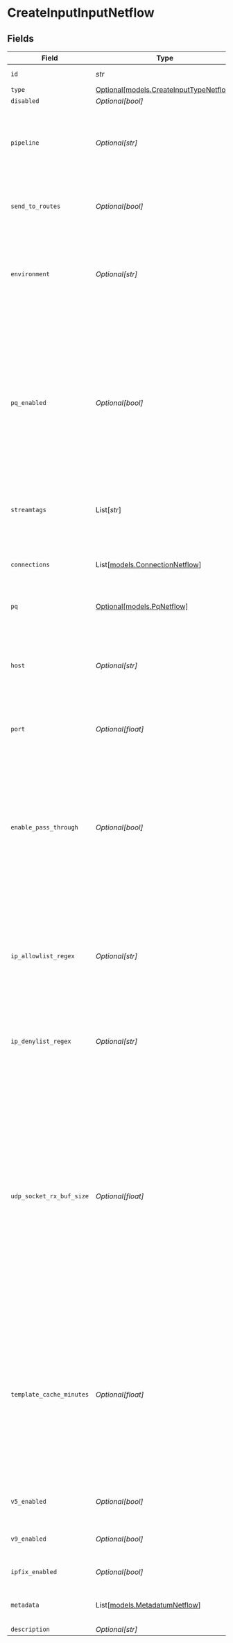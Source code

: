 # CreateInputInputNetflow


## Fields

| Field                                                                                                                                                                                                                                                                              | Type                                                                                                                                                                                                                                                                               | Required                                                                                                                                                                                                                                                                           | Description                                                                                                                                                                                                                                                                        |
| ---------------------------------------------------------------------------------------------------------------------------------------------------------------------------------------------------------------------------------------------------------------------------------- | ---------------------------------------------------------------------------------------------------------------------------------------------------------------------------------------------------------------------------------------------------------------------------------- | ---------------------------------------------------------------------------------------------------------------------------------------------------------------------------------------------------------------------------------------------------------------------------------- | ---------------------------------------------------------------------------------------------------------------------------------------------------------------------------------------------------------------------------------------------------------------------------------- |
| `id`                                                                                                                                                                                                                                                                               | *str*                                                                                                                                                                                                                                                                              | :heavy_check_mark:                                                                                                                                                                                                                                                                 | Unique ID for this input                                                                                                                                                                                                                                                           |
| `type`                                                                                                                                                                                                                                                                             | [Optional[models.CreateInputTypeNetflow]](../models/createinputtypenetflow.md)                                                                                                                                                                                                     | :heavy_minus_sign:                                                                                                                                                                                                                                                                 | N/A                                                                                                                                                                                                                                                                                |
| `disabled`                                                                                                                                                                                                                                                                         | *Optional[bool]*                                                                                                                                                                                                                                                                   | :heavy_minus_sign:                                                                                                                                                                                                                                                                 | N/A                                                                                                                                                                                                                                                                                |
| `pipeline`                                                                                                                                                                                                                                                                         | *Optional[str]*                                                                                                                                                                                                                                                                    | :heavy_minus_sign:                                                                                                                                                                                                                                                                 | Pipeline to process data from this Source before sending it through the Routes                                                                                                                                                                                                     |
| `send_to_routes`                                                                                                                                                                                                                                                                   | *Optional[bool]*                                                                                                                                                                                                                                                                   | :heavy_minus_sign:                                                                                                                                                                                                                                                                 | Select whether to send data to Routes, or directly to Destinations.                                                                                                                                                                                                                |
| `environment`                                                                                                                                                                                                                                                                      | *Optional[str]*                                                                                                                                                                                                                                                                    | :heavy_minus_sign:                                                                                                                                                                                                                                                                 | Optionally, enable this config only on a specified Git branch. If empty, will be enabled everywhere.                                                                                                                                                                               |
| `pq_enabled`                                                                                                                                                                                                                                                                       | *Optional[bool]*                                                                                                                                                                                                                                                                   | :heavy_minus_sign:                                                                                                                                                                                                                                                                 | Use a disk queue to minimize data loss when connected services block. See [Cribl Docs](https://docs.cribl.io/stream/persistent-queues) for PQ defaults (Cribl-managed Cloud Workers) and configuration options (on-prem and hybrid Workers).                                       |
| `streamtags`                                                                                                                                                                                                                                                                       | List[*str*]                                                                                                                                                                                                                                                                        | :heavy_minus_sign:                                                                                                                                                                                                                                                                 | Tags for filtering and grouping in @{product}                                                                                                                                                                                                                                      |
| `connections`                                                                                                                                                                                                                                                                      | List[[models.ConnectionNetflow](../models/connectionnetflow.md)]                                                                                                                                                                                                                   | :heavy_minus_sign:                                                                                                                                                                                                                                                                 | Direct connections to Destinations, and optionally via a Pipeline or a Pack                                                                                                                                                                                                        |
| `pq`                                                                                                                                                                                                                                                                               | [Optional[models.PqNetflow]](../models/pqnetflow.md)                                                                                                                                                                                                                               | :heavy_minus_sign:                                                                                                                                                                                                                                                                 | N/A                                                                                                                                                                                                                                                                                |
| `host`                                                                                                                                                                                                                                                                             | *Optional[str]*                                                                                                                                                                                                                                                                    | :heavy_minus_sign:                                                                                                                                                                                                                                                                 | Address to bind on. For IPv4 (all addresses), use the default '0.0.0.0'. For IPv6, enter '::' (all addresses) or specify an IP address.                                                                                                                                            |
| `port`                                                                                                                                                                                                                                                                             | *Optional[float]*                                                                                                                                                                                                                                                                  | :heavy_minus_sign:                                                                                                                                                                                                                                                                 | Port to listen on                                                                                                                                                                                                                                                                  |
| `enable_pass_through`                                                                                                                                                                                                                                                              | *Optional[bool]*                                                                                                                                                                                                                                                                   | :heavy_minus_sign:                                                                                                                                                                                                                                                                 | Allow forwarding of events to a NetFlow destination. Enabling this feature will generate an extra event containing __netflowRaw which can be routed to a NetFlow destination. Note that these events will not count against ingest quota.                                          |
| `ip_allowlist_regex`                                                                                                                                                                                                                                                               | *Optional[str]*                                                                                                                                                                                                                                                                    | :heavy_minus_sign:                                                                                                                                                                                                                                                                 | Messages from matched IP addresses will be processed, unless also matched by the denylist.                                                                                                                                                                                         |
| `ip_denylist_regex`                                                                                                                                                                                                                                                                | *Optional[str]*                                                                                                                                                                                                                                                                    | :heavy_minus_sign:                                                                                                                                                                                                                                                                 | Messages from matched IP addresses will be ignored. This takes precedence over the allowlist.                                                                                                                                                                                      |
| `udp_socket_rx_buf_size`                                                                                                                                                                                                                                                           | *Optional[float]*                                                                                                                                                                                                                                                                  | :heavy_minus_sign:                                                                                                                                                                                                                                                                 | Optionally, set the SO_RCVBUF socket option for the UDP socket. This value tells the operating system how many bytes can be buffered in the kernel before events are dropped. Leave blank to use the OS default. Caution: Increasing this value will affect OS memory utilization. |
| `template_cache_minutes`                                                                                                                                                                                                                                                           | *Optional[float]*                                                                                                                                                                                                                                                                  | :heavy_minus_sign:                                                                                                                                                                                                                                                                 | Specifies how many minutes NetFlow v9 templates are cached before being discarded if not refreshed. Adjust based on your network's template update frequency to optimize performance and memory usage.                                                                             |
| `v5_enabled`                                                                                                                                                                                                                                                                       | *Optional[bool]*                                                                                                                                                                                                                                                                   | :heavy_minus_sign:                                                                                                                                                                                                                                                                 | Accept messages in Netflow V5 format.                                                                                                                                                                                                                                              |
| `v9_enabled`                                                                                                                                                                                                                                                                       | *Optional[bool]*                                                                                                                                                                                                                                                                   | :heavy_minus_sign:                                                                                                                                                                                                                                                                 | Accept messages in Netflow V9 format.                                                                                                                                                                                                                                              |
| `ipfix_enabled`                                                                                                                                                                                                                                                                    | *Optional[bool]*                                                                                                                                                                                                                                                                   | :heavy_minus_sign:                                                                                                                                                                                                                                                                 | Accept messages in IPFIX format.                                                                                                                                                                                                                                                   |
| `metadata`                                                                                                                                                                                                                                                                         | List[[models.MetadatumNetflow](../models/metadatumnetflow.md)]                                                                                                                                                                                                                     | :heavy_minus_sign:                                                                                                                                                                                                                                                                 | Fields to add to events from this input                                                                                                                                                                                                                                            |
| `description`                                                                                                                                                                                                                                                                      | *Optional[str]*                                                                                                                                                                                                                                                                    | :heavy_minus_sign:                                                                                                                                                                                                                                                                 | N/A                                                                                                                                                                                                                                                                                |